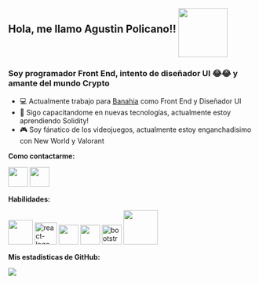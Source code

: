 ## Hola, me llamo Agustin Policano!! <img src="https://i.gifer.com/origin/51/51400a9b5b73916bc996914bcc6e4c4e.gif" align="middle" width="100px" />
### Soy programador Front End, intento de diseñador UI 😂😂 y amante del mundo Crypto 
- :computer: Actualmente trabajo para [Banahia](https://www.banhaia.com/) como Front End y Diseñador UI
- :blue_book: Sigo capacitandome en nuevas tecnologías, actualmente estoy aprendiendo Solidity!
- :video_game: Soy fánatico de los videojuegos, actualmente estoy enganchadisimo con New World y Valorant

 **Como contactarme:**


[<img src="https://cdn.icon-icons.com/icons2/2428/PNG/512/linkedin_black_logo_icon_147114.png" width="40px"/>](https://www.linkedin.com/in/agustin-policano/)
[<img src="https://i.pinimg.com/originals/ca/3b/f0/ca3bf05cfab74677e5b73b130bd30991.png" width="40px"/>](https://www.facebook.com/agustin.policano/)
</a>

**Habilidades:**

<img src="https://docs.angular.lat/assets/images/logos/angular/angular_solidBlack.png" width="50px"/> <img src="https://i.ibb.co/3fp1pnC/react-logo-git.png" width="45px" alt="react-logo-git"/>
<img src="https://git-scm.com/images/logos/downloads/Git-Icon-Black.png" width="40px"/> <img src="https://img.icons8.com/material-sharp/452/figma.png" width="40px"/>
<img src="https://i.ibb.co/TtCX19F/bootstrap-logo-cv.png" alt="bootstrap-logo-cv" width="40px"/>
<img src="https://logos-world.net/wp-content/uploads/2020/11/Adobe-Photoshop-Symbol.png" width="70px"/>

**Mis estadisticas de GitHub:**

<img src="https://github-readme-stats.vercel.app/api?username=AgustinPolicano&&show_icons=true&title_color=ffffff&icon_color=bb2acf&text_color=daf7dc&bg_color=151515"/>
